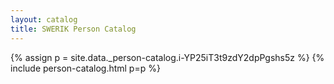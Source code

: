 ```yaml
---
layout: catalog
title: SWERIK Person Catalog
---
```

{% assign p = site.data._person-catalog.i-YP25iT3t9zdY2dpPgshs5z %}
{% include person-catalog.html p=p %}

